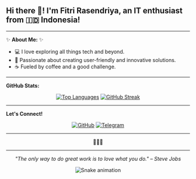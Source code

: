 <h2 align="left">Hi there 👋! I'm Fitri Rasendriya, an IT enthusiast from 🇮🇩 Indonesia!</h2>

---

✨ **About Me:** ✨

- 💻 I love exploring all things tech and beyond.
- 💖 Passionate about creating user-friendly and innovative solutions.
- ☕ Fueled by coffee and a good challenge.

---

**GitHub Stats:**

<p align="center">
  <a href="https://github.com/anuraghazra/github-readme-stats"><img src="https://github-readme-stats.vercel.app/api/top-langs/?username=ftrsndrya&layout=compact" alt="Top Languages"></a>
  <a href="https://git.io/streak-stats"><img src="https://github-readme-streak-stats.herokuapp.com/?user=ftrsndrya" alt="GitHub Streak"></a>
</p>

---

**Let's Connect!**

<p align="center">
  <a href="https://github.com/ftrsndrya"><img src="https://img.shields.io/badge/GitHub-100000?style=for-the-badge&logo=github&logoColor=white" alt="GitHub"></a>
  <a href="https://t.me/ftrsnx"><img src="https://img.shields.io/badge/Telegram-2CA5E0?style=for-the-badge&logo=telegram&logoColor=white" alt="Telegram"></a>
</p>

---

<p align="center">
  💖💖💖
</p>

---

<p align="center">
  <em>"The only way to do great work is to love what you do." – Steve Jobs</em>
</p>

<p align="center">
  <img src="https://raw.githubusercontent.com/ftrsndrya/ftrsndrya/output/snake.svg" alt="Snake animation" />
</p>
